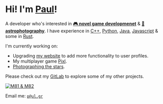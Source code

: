 # Hi! I'm [Paul](http://donald108.com)!
A developer who's interested in [**🎮 novel game developmenet**](http://git.pa.ul.gr/university/space.trash) & [**🔭 astrophotography**](http://stars.sh/). I have experience in [C++](http://git.pa.ul.gr/university/divide-conquer), [Python](http://git.pa.ul.gr/university/unreal-selector), [Java](http://git.pa.ul.gr/university/face-renderer), [Javascript](http://git.pa.ul.gr/university/unreal-selector) & some in [Rust](http://pixl.gg).

I'm currently working on:
- Upgrading [my website](http://donald108.com) to add more functionality to user profiles.
- My multiplayer game [Pixl](http://pixl.gg).
- [Photographing the stars](http://stars.sh).

Please check out my [GitLab](http://git.pa.ul.gr/explore) to explore some of my other projects.

[![M81 & M82](https://donald108.com/static/images/background.jpg)](http://git.pa.ul.gr/explore)

Email me: [`p@ul.gr`](mailto:p@ul.gr)

<!--
**komodo108/komodo108** is a ✨ _special_ ✨ repository because its `README.md` (this file) appears on your GitHub profile.

Here are some ideas to get you started:
- 🔭 I’m currently working on ...
- 🌱 I’m currently learning ...
- 👯 I’m looking to collaborate on ...
- 🤔 I’m looking for help with ...
- 💬 Ask me about ...
- 📫 How to reach me: ...
- 😄 Pronouns: ...
- ⚡ Fun fact: ...
-->
